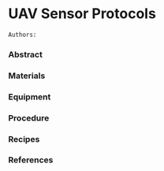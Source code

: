 # UAV Sensor Protocols
    Authors:

### Abstract

### Materials

### Equipment

### Procedure

### Recipes

### References
